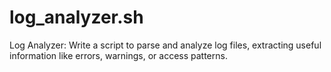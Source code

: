 # log_analyzer.sh
Log Analyzer: Write a script to parse and analyze log files, extracting useful information like errors, warnings, or access patterns.
